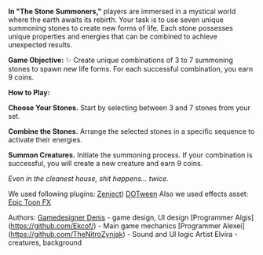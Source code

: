 **In "The Stone Summoners,"** players are immersed in a mystical world where the earth awaits its rebirth. Your task is to use seven unique summoning stones to create new forms of life. Each stone possesses unique properties and energies that can be combined to achieve unexpected results.

**Game Objective:** :sparkles: Create unique combinations of 3 to 7 summoning stones to spawn new life forms. For each successful combination, you earn 9 coins.

**How to Play:**

**Choose Your Stones.** Start by selecting between 3 and 7 stones from your set.

**Combine the Stones.** Arrange the selected stones in a specific sequence to activate their energies.

**Summon Creatures.** Initiate the summoning process. If your combination is successful, you will create a new creature and earn 9 coins.

_Even in the cleanest house, shit happens... twice._

We used following plugins:
[Zenject](https://github.com/modesttree/Zenject))
[DOTween](https://assetstore.unity.com/packages/tools/animation/dotween-hotween-v2-27676)
Also we used effects asset:
[Epic Toon FX](https://assetstore.unity.com/packages/vfx/particles/epic-toon-fx-57772)

Authors:
[Gamedesigner Denis](https://github.com/Dapole/Spectrum-Cipher) - game design, UI design
[Programmer Algis] (https://github.com/Ekcof/) - Main game mechanics
[Programmer Alexei] (https://github.com/TheNitroZyniak) - Sound and UI logic
Artist Elvira - creatures, background
